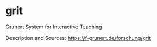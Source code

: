 # grit
Grunert System for Interactive Teaching

Description and Sources: https://f-grunert.de/forschung/grit